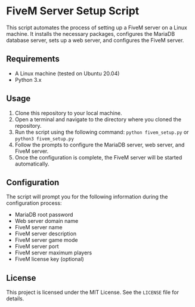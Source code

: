 # FiveM Server Setup Script

This script automates the process of setting up a FiveM server on a Linux machine. It installs the necessary packages, configures the MariaDB database server, sets up a web server, and configures the FiveM server.

## Requirements

- A Linux machine (tested on Ubuntu 20.04)
- Python 3.x

## Usage

1. Clone this repository to your local machine.
2. Open a terminal and navigate to the directory where you cloned the repository.
3. Run the script using the following command: `python fivem_setup.py` or `python3 fivem_setup.py`
4. Follow the prompts to configure the MariaDB server, web server, and FiveM server.
5. Once the configuration is complete, the FiveM server will be started automatically.

## Configuration

The script will prompt you for the following information during the configuration process:

- MariaDB root password
- Web server domain name
- FiveM server name
- FiveM server description
- FiveM server game mode
- FiveM server port
- FiveM server maximum players
- FiveM license key (optional)

## License

This project is licensed under the MIT License. See the `LICENSE` file for details.
